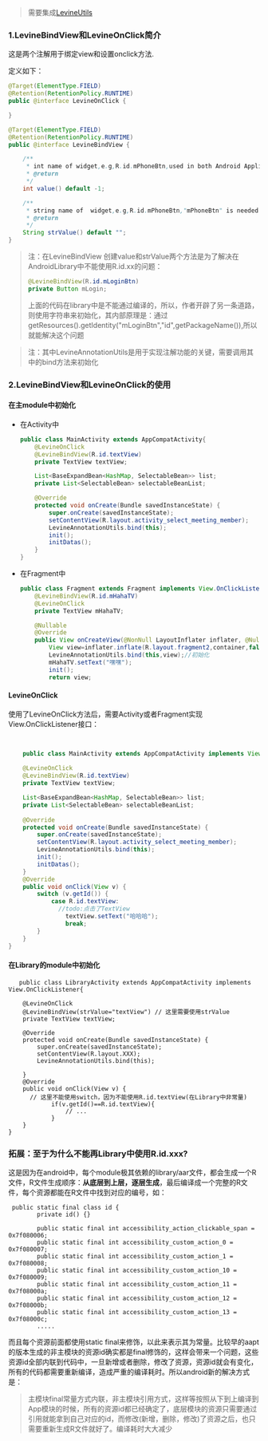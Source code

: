 > 需要集成[LevineUtils](/zh-cn/Android/LevineUtils/README)

### 1.LevineBindView和LevineOnClick简介

这是两个注解用于绑定view和设置onclick方法.

定义如下：

```java
@Target(ElementType.FIELD)
@Retention(RetentionPolicy.RUNTIME)
public @interface LevineOnClick {

}

@Target(ElementType.FIELD)
@Retention(RetentionPolicy.RUNTIME)
public @interface LevineBindView {

    /**
     * int name of widget,e.g,R.id.mPhoneBtn,used in both Android Application and Android Library.
     * @return
     */
    int value() default -1;

    /**
     * string name of  widget,e.g,R.id.mPhoneBtn,"mPhoneBtn" is needed .Usually，it is used in a Android Library.
     * @return
     */
    String strValue() default "";
}
```



> 注：在LevineBindView 创建value和strValue两个方法是为了解决在AndroidLibrary中不能使用R.id.xx的问题：
>
> ```java
> @LevineBindView(R.id.mLoginBtn)
> private Button mLogin;
> ```
>
> 上面的代码在library中是不能通过编译的，所以，作者开辟了另一条道路，则使用字符串来初始化，其内部原理是：通过getResources().getIdentity("mLoginBtn","id",getPackageName()),所以就能解决这个问题

>  注：其中LevineAnnotationUtils是用于实现注解功能的关键，需要调用其中的bind方法来初始化

### 2.LevineBindView和LevineOnClick的使用

#### 在主module中初始化

- 在Activity中

  ```java
  public class MainActivity extends AppCompatActivity{
      @LevineOnClick
      @LevineBindView(R.id.textView)
      private TextView textView;
  
      List<BaseExpandBean<HashMap, SelectableBean>> list;
      private List<SelectableBean> selectableBeanList;
  
      @Override
      protected void onCreate(Bundle savedInstanceState) {
          super.onCreate(savedInstanceState);
          setContentView(R.layout.activity_select_meeting_member);
          LevineAnnotationUtils.bind(this);
          init();
          initDatas();
      }
  }
  ```

  

- 在Fragment中

  ```java
  public class Fragment extends Fragment implements View.OnClickListener{
      @LevineBindView(R.id.mHahaTV)
      @LevineOnClick
      private TextView mHahaTV;
  
      @Nullable
      @Override
      public View onCreateView(@NonNull LayoutInflater inflater, @Nullable ViewGroup container, @Nullable Bundle savedInstanceState) {
          View view=inflater.inflate(R.layout.fragment2,container,false);
          LevineAnnotationUtils.bind(this,view);//初始化
          mHahaTV.setText("嘿嘿");
          init();
          return view;
  ```

  

#### LevineOnClick

使用了LevineOnClick方法后，需要Activity或者Fragment实现View.OnClickListener接口：

```java

    
    public class MainActivity extends AppCompatActivity implements View.OnClickListener{
        
    @LevineOnClick
    @LevineBindView(R.id.textView)
    private TextView textView;

    List<BaseExpandBean<HashMap, SelectableBean>> list;
    private List<SelectableBean> selectableBeanList;
        
    @Override
    protected void onCreate(Bundle savedInstanceState) {
        super.onCreate(savedInstanceState);
        setContentView(R.layout.activity_select_meeting_member);
        LevineAnnotationUtils.bind(this);
        init();
        initDatas();
    }
    @Override
    public void onClick(View v) {
        switch (v.getId()) {
            case R.id.textView:
              //todo:点击了TextView
                textView.setText("哈哈哈");
                break;
        }
    }
}
```



#### 在Library的module中初始化

```
   public class LibraryActivity extends AppCompatActivity implements View.OnClickListener{
        
    @LevineOnClick
    @LevineBindView(strValue="textView") // 这里需要使用strValue
    private TextView textView;
        
    @Override
    protected void onCreate(Bundle savedInstanceState) {
        super.onCreate(savedInstanceState);
        setContentView(R.layout.XXX);
        LevineAnnotationUtils.bind(this);
 
    }
    @Override
    public void onClick(View v) {
      // 这里不能使用switch，因为不能使用R.id.textView(在Library中非常量)
            if(v.getId()==R.id.textView){
            	// ...
            }
    }
}
```



### 拓展：至于为什么不能再Library中使用R.id.xxx?

这是因为在android中，每个module极其依赖的library/aar文件，都会生成一个R文件，R文件生成顺序：**从底层到上层，逐层生成**，最后编译成一个完整的R文件，每个资源都能在R文件中找到对应的编号，如：

```
 public static final class id {
        private id() {}

        public static final int accessibility_action_clickable_span = 0x7f080006;
        public static final int accessibility_custom_action_0 = 0x7f080007;
        public static final int accessibility_custom_action_1 = 0x7f080008;
        public static final int accessibility_custom_action_10 = 0x7f080009;
        public static final int accessibility_custom_action_11 = 0x7f08000a;
        public static final int accessibility_custom_action_12 = 0x7f08000b;
        public static final int accessibility_custom_action_13 = 0x7f08000c;
        .....
```

而且每个资源前面都使用static final来修饰，以此来表示其为常量。比较早的aapt的版本生成的非主模块的资源id确实都是final修饰的，这样会带来一个问题，这些资源id全部内联到代码中，一旦新增或者删除，修改了资源，资源id就会有变化，所有的代码都需要重新编译，造成严重的编译耗时。所以android新的解决方式是：

> 主模块final常量方式内联，非主模块引用方式，这样等按照从下到上编译到App模块的时候，所有的资源id都已经确定了，底层模块的资源只需要通过引用就能拿到自己对应的id，而修改(新增，删除，修改)了资源之后，也只需要重新生成R文件就好了。编译耗时大大减少